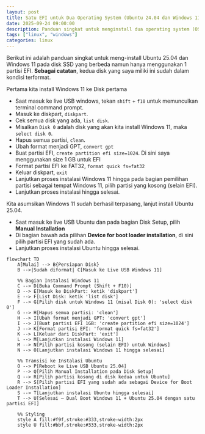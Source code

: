 ```yaml
---
layout: post
title: Satu EFI untuk Dua Operating System (Ubuntu 24.04 dan Windows 11) pada dua disk yang berbeda
date: 2025-09-24 09:00:00
description: Panduan singkat untuk menginstall dua operating system (OS) atau biasa disebut sebagai Dual Boot namun hanya menggunakan satu partisi EFI.
tags: ["linux", "windows"]
categories: linux
---
```


Berikut ini adalah panduan singkat untuk meng-install Ubuntu 25.04 dan Windows 11 pada disk SSD yang berbeda namun hanya menggunakan 1 partisi EFI. **Sebagai catatan**, kedua disk yang saya miliki ini sudah dalam kondisi terformat.

Pertama kita install Windows 11 ke Disk pertama

- Saat masuk ke live USB windows, tekan `shift` + `f10` untuk memunculkan terminal command prompt.
- Masuk ke diskpart, `diskpart`.
- Cek semua disk yang ada, `list disk`.
- Misalkan `Disk 0` adalah disk yang akan kita install Windows 11, maka `select disk 0`.
- Hapus semua partisi, `clean`.
- Ubah format menjadi GPT, `convert gpt`
- Buat partisi EFI, `create partition efi size=1024`. Di sini saya menggunakan size 1 GB untuk EFI
- Format partisi EFI ke FAT32, `format quick fs=fat32`
- Keluar diskpart, `exit`
- Lanjutkan proses instalasi Windows 11 hingga pada bagian pemilihan partisi sebagai tempat Windows 11, pilih partisi yang kosong (selain EFI).
- Lanjutkan proses instalasi hingga selesai.

Kita asumsikan Windows 11 sudah berhasil terpasang, lanjut install Ubuntu 25.04.

- Saat masuk ke live USB Ubuntu dan pada bagian Disk Setup, pilih **Manual Installation**
- Di bagian bawah ada pilihan **Device for boot loader installation**, di sini pilih partisi EFI yang sudah ada.
- Lanjutkan proses instalasi Ubuntu hingga selesai.

```mermaid
flowchart TD
    A[Mulai] --> B{Persiapan Disk}
    B -->|Sudah diformat| C[Masuk ke Live USB Windows 11]
    
    %% Bagian Instalasi Windows 11
    C --> D[Buka Command Prompt (Shift + F10)]
    D --> E[Masuk ke DiskPart: ketik 'diskpart']
    E --> F[List Disk: ketik 'list disk']
    F --> G[Pilih disk untuk Windows 11 (misal Disk 0): 'select disk 0']
    G --> H[Hapus semua partisi: 'clean']
    H --> I[Ubah format menjadi GPT: 'convert gpt']
    I --> J[Buat partisi EFI 1GB: 'create partition efi size=1024']
    J --> K[Format partisi EFI: 'format quick fs=fat32']
    K --> L[Keluar dari DiskPart: 'exit']
    L --> M[Lanjutkan instalasi Windows 11]
    M --> N[Pilih partisi kosong (selain EFI) untuk Windows]
    N --> O[Lanjutkan instalasi Windows 11 hingga selesai]
    
    %% Transisi ke Instalasi Ubuntu
    O --> P[Reboot ke Live USB Ubuntu 25.04]
    P --> Q[Pilih Manual Installation pada Disk Setup]
    Q --> R[Pilih partisi kosong di disk kedua untuk Ubuntu]
    R --> S[Pilih partisi EFI yang sudah ada sebagai Device for Boot Loader Installation]
    S --> T[Lanjutkan instalasi Ubuntu hingga selesai]
    T --> U[Selesai – Dual Boot Windows 11 + Ubuntu 25.04 dengan satu partisi EFI]
    
    %% Styling
    style A fill:#f9f,stroke:#333,stroke-width:2px
    style U fill:#bbf,stroke:#333,stroke-width:2px
```